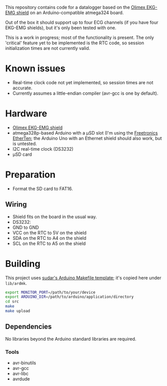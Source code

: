 This repository contains code for a datalogger based on the [Olimex
EKG-EMG shield](https://www.olimex.com/Products/Duino/Shields/SHIELD-EKG-EMG/)
on an Arduino-compatible atmega324 board.

Out of the box it should support up to four ECG channels (if you have
four EKG-EMG shields), but it's only been tested with one.

This is a work in progress; most of the functionality is present. The
only 'critical' feature yet to be implemented is the RTC code, so
session initialization times are not currently valid.

# Known issues

 - Real-time clock code not yet implemented, so session times are not
   accurate.
 - Currently assumes a little-endian compiler (avr-gcc is one by
   default).

# Hardware

 - [Olimex EKG-EMG shield](https://www.olimex.com/Products/Duino/Shields/SHIELD-EKG-EMG/)
 - atmega328p-based Arduino with a μSD slot (I'm using the [Freetronics
   EtherTen](http://www.freetronics.com.au/products/etherten); the
   Arduino Uno with an Ethernet shield should also work, but is
   untested.
 - I2C real-time clock (DS3232)
 - μSD card

# Preparation

 - Format the SD card to FAT16.

## Wiring

 - Shield fits on the board in the usual way.
 - DS3232:
  - GND to GND
  - VCC on the RTC to 5V on the shield
  - SDA on the RTC to A4 on the shield
  - SCL on the RTC to A5 on the shield

# Building

This project uses [sudar's Arduino Makefile
template](https://github.com/sudar/Arduino-Makefile); it's copied here
under `lib/ardmk`.

```sh
export MONITOR_PORT=/path/to/your/device
export ARDUINO_DIR=/path/to/arduino/application/directory
cd src
make
make upload
```

## Dependencies

No libraries beyond the Arduino standard libraries are required.

### Tools

 - avr-binutils
 - avr-gcc
 - avr-libc
 - avrdude
